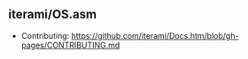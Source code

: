 iterami/OS.asm
--------------

* Contributing: https://github.com/iterami/Docs.htm/blob/gh-pages/CONTRIBUTING.md
